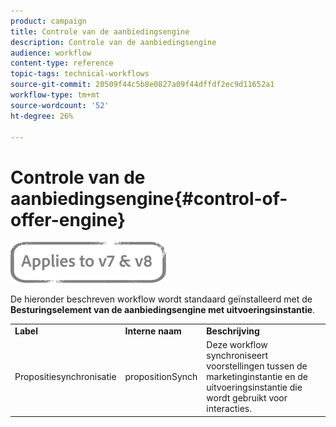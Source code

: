 ```yaml
---
product: campaign
title: Controle van de aanbiedingsengine
description: Controle van de aanbiedingsengine
audience: workflow
content-type: reference
topic-tags: technical-workflows
source-git-commit: 20509f44c5b8e0827a09f44dffdf2ec9d11652a1
workflow-type: tm+mt
source-wordcount: '52'
ht-degree: 26%

---
```



# Controle van de aanbiedingsengine{#control-of-offer-engine}

![](../../assets/common.svg)

De hieronder beschreven workflow wordt standaard geïnstalleerd met de **Besturingselement van de aanbiedingsengine met uitvoeringsinstantie**.

<table> 
 <tbody> 
  <tr> 
   <td> <strong>Label</strong><br /> </td> 
   <td> <strong>Interne naam</strong><br /> </td> 
   <td> <strong>Beschrijving</strong><br /> </td> 
  </tr> 
  <tr> 
   <td> <span class="uicontrol">Propositiesynchronisatie</span> <br /> </td> 
   <td> <span class="uicontrol">propositionSynch</span> <br /> </td> 
   <td> Deze workflow synchroniseert voorstellingen tussen de marketinginstantie en de uitvoeringsinstantie die wordt gebruikt voor interacties.<br /> </td> 
  </tr> 
 </tbody> 
</table>

